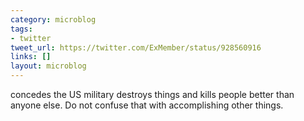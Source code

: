 ```yaml
---
category: microblog
tags:
- twitter
tweet_url: https://twitter.com/ExMember/status/928560916
links: []
layout: microblog
---
```

concedes the US military destroys things and kills people better than anyone else. Do not confuse that with accomplishing other things.
